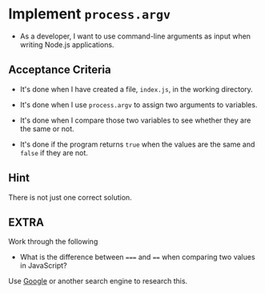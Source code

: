 # Implement `process.argv`

* As a developer, I want to use command-line arguments as input when writing Node.js applications.

## Acceptance Criteria

* It's done when I have created a file, `index.js`, in the working directory.

* It's done when I use `process.argv` to assign two arguments to variables.

* It's done when I compare those two variables to see whether they are the same or not.

* It's done if the program returns `true` when the values are the same and `false` if they are not. 

##  Hint

There is not just one correct solution.

## EXTRA

Work through the following 

* What is the difference between `===` and `==` when comparing two values in JavaScript?

Use [Google](https://www.google.com) or another search engine to research this.

